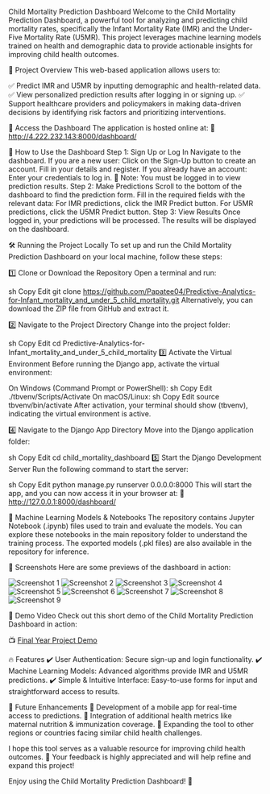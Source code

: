 Child Mortality Prediction Dashboard
Welcome to the Child Mortality Prediction Dashboard, a powerful tool for analyzing and predicting child mortality rates, specifically the Infant Mortality Rate (IMR) and the Under-Five Mortality Rate (U5MR). This project leverages machine learning models trained on health and demographic data to provide actionable insights for improving child health outcomes.

📌 Project Overview
This web-based application allows users to:

✅ Predict IMR and U5MR by inputting demographic and health-related data.
✅ View personalized prediction results after logging in or signing up.
✅ Support healthcare providers and policymakers in making data-driven decisions by identifying risk factors and prioritizing interventions.

🚀 Access the Dashboard
The application is hosted online at:
🔗 http://4.222.232.143:8000/dashboard/

📝 How to Use the Dashboard
Step 1: Sign Up or Log In
Navigate to the dashboard.
If you are a new user:
Click on the Sign-Up button to create an account.
Fill in your details and register.
If you already have an account:
Enter your credentials to log in.
📌 Note: You must be logged in to view prediction results.
Step 2: Make Predictions
Scroll to the bottom of the dashboard to find the prediction form.
Fill in the required fields with the relevant data:
For IMR predictions, click the IMR Predict button.
For U5MR predictions, click the U5MR Predict button.
Step 3: View Results
Once logged in, your predictions will be processed.
The results will be displayed on the dashboard.

🛠 Running the Project Locally
To set up and run the Child Mortality Prediction Dashboard on your local machine, follow these steps:

1️⃣ Clone or Download the Repository
Open a terminal and run:

sh
Copy
Edit
git clone https://github.com/Papatee04/Predictive-Analytics-for-Infant_mortality_and_under_5_child_mortality.git
Alternatively, you can download the ZIP file from GitHub and extract it.

2️⃣ Navigate to the Project Directory
Change into the project folder:

sh
Copy
Edit
cd Predictive-Analytics-for-Infant_mortality_and_under_5_child_mortality
3️⃣ Activate the Virtual Environment
Before running the Django app, activate the virtual environment:

On Windows (Command Prompt or PowerShell):
sh
Copy
Edit
./tbvenv/Scripts/Activate
On macOS/Linux:
sh
Copy
Edit
source tbvenv/bin/activate
After activation, your terminal should show (tbvenv), indicating the virtual environment is active.

4️⃣ Navigate to the Django App Directory
Move into the Django application folder:

sh
Copy
Edit
cd child_mortality_dashboard
5️⃣ Start the Django Development Server
Run the following command to start the server:

sh
Copy
Edit
python manage.py runserver 0.0.0.0:8000
This will start the app, and you can now access it in your browser at:
🔗 http://127.0.0.1:8000/dashboard/

📂 Machine Learning Models & Notebooks
The repository contains Jupyter Notebook (.ipynb) files used to train and evaluate the models.
You can explore these notebooks in the main repository folder to understand the training process.
The exported models (.pkl files) are also available in the repository for inference.

📸 Screenshots
Here are some previews of the dashboard in action:

![Screenshot 1](screenshots/1.png)
![Screenshot 2](screenshots/2.png)
![Screenshot 3](screenshots/3.png)
![Screenshot 4](screenshots/4.png)
![Screenshot 5](screenshots/5.png)
![Screenshot 6](screenshots/6.png)
![Screenshot 7](screenshots/7.png)
![Screenshot 8](screenshots/8.png)
![Screenshot 9](screenshots/9.png)


🎥 Demo Video
Check out this short demo of the Child Mortality Prediction Dashboard in action:

📺 [Final Year Project Demo](https://github.com/Papatee04/Predictive-Analytics-for-Infant_mortality_and_under_5_child_mortality/blob/main/screenshots/final%20year%20project%20video.mp4)

🔥 Features
✔️ User Authentication: Secure sign-up and login functionality.
✔️ Machine Learning Models: Advanced algorithms provide IMR and U5MR predictions.
✔️ Simple & Intuitive Interface: Easy-to-use forms for input and straightforward access to results.

🚀 Future Enhancements
🔹 Development of a mobile app for real-time access to predictions.
🔹 Integration of additional health metrics like maternal nutrition & immunization coverage.
🔹 Expanding the tool to other regions or countries facing similar child health challenges.

I hope this tool serves as a valuable resource for improving child health outcomes.
📩 Your feedback is highly appreciated and will help refine and expand this project!

Enjoy using the Child Mortality Prediction Dashboard! 🎯
